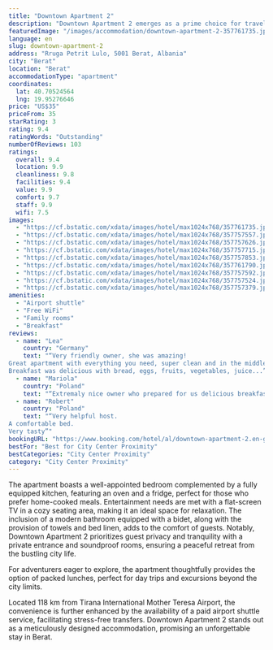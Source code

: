 ```yaml
---
title: "Downtown Apartment 2"
description: "Downtown Apartment 2 emerges as a prime choice for travelers seeking comfort and convenience in the heart of Berat."
featuredImage: "/images/accommodation/downtown-apartment-2-357761735.jpg"
language: en
slug: downtown-apartment-2
address: "Rruga Petrit Lulo, 5001 Berat, Albania"
city: "Berat"
location: "Berat"
accommodationType: "apartment"
coordinates:
  lat: 40.70524564
  lng: 19.95276646
price: "US$35"
priceFrom: 35
starRating: 3
rating: 9.4
ratingWords: "Outstanding"
numberOfReviews: 103
ratings:
  overall: 9.4
  location: 9.9
  cleanliness: 9.8
  facilities: 9.4
  value: 9.9
  comfort: 9.7
  staff: 9.9
  wifi: 7.5
images:
  - "https://cf.bstatic.com/xdata/images/hotel/max1024x768/357761735.jpg?k=9c46b375642e01fb86fdce5c19d282be22d99b5e55dc6c522b780b20e853ff8e&o=&hp=1"
  - "https://cf.bstatic.com/xdata/images/hotel/max1024x768/357757557.jpg?k=8c9ddbdbefd8fabcfca3735bc065ec920dc41b0e56a5dd8b2c196cb6108e0039&o=&hp=1"
  - "https://cf.bstatic.com/xdata/images/hotel/max1024x768/357757626.jpg?k=92cf0228553cdf9b900b41896251f21a018040d50349cedb78b46a3e889704e0&o=&hp=1"
  - "https://cf.bstatic.com/xdata/images/hotel/max1024x768/357757715.jpg?k=3d33e43ea8a494f64519657e83b5d0329d6d7ff070e694eb04597304e58545d6&o=&hp=1"
  - "https://cf.bstatic.com/xdata/images/hotel/max1024x768/357757853.jpg?k=ab893d0376b0ed4bfb7499a3e7ad365a65a69200d497c443ad457e89291ad936&o=&hp=1"
  - "https://cf.bstatic.com/xdata/images/hotel/max1024x768/357761790.jpg?k=3df658e6498e925f61f8fb95c23289700c4cedd87689fc54d6e4b220b51cb365&o=&hp=1"
  - "https://cf.bstatic.com/xdata/images/hotel/max1024x768/357757592.jpg?k=e3be024b872d7cff0c2d5da627c14a007bb46a1ee5a986fd9a736fce912a5649&o=&hp=1"
  - "https://cf.bstatic.com/xdata/images/hotel/max1024x768/357757524.jpg?k=a6ccbbc30a94462e5a351cb6120c2940d62d4fc1b6562a4e8a94a9b0197bc9f6&o=&hp=1"
  - "https://cf.bstatic.com/xdata/images/hotel/max1024x768/357757379.jpg?k=7831970dc829011a96258b0b72ac6c2270f45d27a5822bdc69760ea611ce931e&o=&hp=1"
amenities:
  - "Airport shuttle"
  - "Free WiFi"
  - "Family rooms"
  - "Breakfast"
reviews:
  - name: "Lea"
    country: "Germany"
    text: "“Very friendly owner, she was amazing!
Great apartment with everything you need, super clean and in the middle of the centre. The instructions before arrival are absolutely clear.
Breakfast was delicious with bread, eggs, fruits, vegetables, juice...”"
  - name: "Mariola"
    country: "Poland"
    text: "“Extremaly nice owner who prepared for us delicious breakfast! Apartment was clean and very comfortable. Perfect location.”"
  - name: "Robert"
    country: "Poland"
    text: "“Very helpful host.
A comfortable bed.
Very tasty”"
bookingURL: "https://www.booking.com/hotel/al/downtown-apartment-2.en-gb.html?aid=8035640"
bestFor: "Best for City Center Proximity"
bestCategories: "City Center Proximity"
category: "City Center Proximity"
---
```


The apartment boasts a well-appointed bedroom complemented by a fully equipped kitchen, featuring an oven and a fridge, perfect for those who prefer home-cooked meals. Entertainment needs are met with a flat-screen TV in a cozy seating area, making it an ideal space for relaxation. The inclusion of a modern bathroom equipped with a bidet, along with the provision of towels and bed linen, adds to the comfort of guests. Notably, Downtown Apartment 2 prioritizes guest privacy and tranquility with a private entrance and soundproof rooms, ensuring a peaceful retreat from the bustling city life.

For adventurers eager to explore, the apartment thoughtfully provides the option of packed lunches, perfect for day trips and excursions beyond the city limits.

Located 118 km from Tirana International Mother Teresa Airport, the convenience is further enhanced by the availability of a paid airport shuttle service, facilitating stress-free transfers. Downtown Apartment 2 stands out as a meticulously designed accommodation, promising an unforgettable stay in Berat.